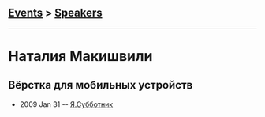 ## [Events](../README.md) > [Speakers](../speakers.md)
---

# Наталия Макишвили

## Вёрстка для мобильных устройств
- 2009 Jan 31 -- [Я.Субботник](https://events.yandex.ru/lib/talks/501/)    
